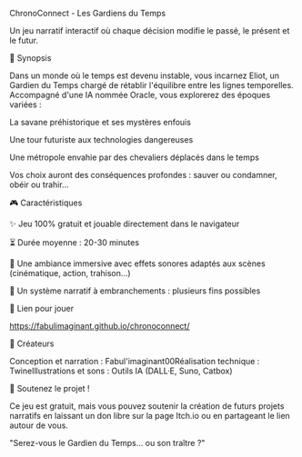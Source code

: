 ChronoConnect - Les Gardiens du Temps

Un jeu narratif interactif où chaque décision modifie le passé, le présent et le futur.

📍 Synopsis

Dans un monde où le temps est devenu instable, vous incarnez Eliot, un Gardien du Temps chargé de rétablir l'équilibre entre les lignes temporelles. Accompagné d'une IA nommée Oracle, vous explorerez des époques variées :

La savane préhistorique et ses mystères enfouis

Une tour futuriste aux technologies dangereuses

Une métropole envahie par des chevaliers déplacés dans le temps

Vos choix auront des conséquences profondes : sauver ou condamner, obéir ou trahir...

🎮 Caractéristiques

✨ Jeu 100% gratuit et jouable directement dans le navigateur

⏳ Durée moyenne : 20-30 minutes

🌌 Une ambiance immersive avec effets sonores adaptés aux scènes (cinématique, action, trahison...)

🤖 Un système narratif à embranchements : plusieurs fins possibles

🚀 Lien pour jouer

https://fabulimaginant.github.io/chronoconnect/

💼 Créateurs

Conception et narration : Fabul'imaginant00Réalisation technique : TwineIllustrations et sons : Outils IA (DALL·E, Suno, Catbox)

💸 Soutenez le projet !

Ce jeu est gratuit, mais vous pouvez soutenir la création de futurs projets narratifs en laissant un don libre sur la page Itch.io ou en partageant le lien autour de vous.

"Serez-vous le Gardien du Temps... ou son traître ?"

